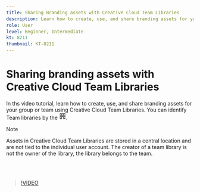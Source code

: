 ```yaml
---
title: Sharing Branding assets with Creative Cloud Team Libraries
description: Learn how to create, use, and share branding assets for your group or team using Creative Cloud Team Libraries
role: User
level: Beginner, Intermediate
kt: 8211
thumbnail: KT-8211
---
```


# Sharing branding assets with Creative Cloud Team Libraries

 In ths video tutorial, learn how to create, use, and share branding assets for your group or team using Creative Cloud Team Libraries. You can identify Team libraries by the ![building image](assets/Smock_Building_18_N.png).

 >[!NOTE]
 >
 >Assets in Creative Cloud Team Libraries are stored in a central location and are not tied to the individual user account. The creator of a team library is not the owner of the library, the library belongs to the team.

 <br>&nbsp;

>[!VIDEO](https://video.tv.adobe.com/v/335333?hidetitle=true)
